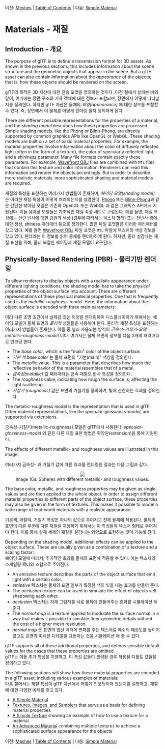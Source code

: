 이전: [Meshes](gltfTutorial_009_Meshes.md) | [Table of Contents](README.md) | 다음: [Simple Material](gltfTutorial_011_SimpleMaterial.md)

# Materials - 재질

## Introduction - 개요

The purpose of glTF is to define a transmission format for 3D assets. As shown in the previous sections, this includes information about the scene structure and the geometric objects that appear in the scene. But a glTF asset can also contain information about the *appearance* of the objects; that is, how these objects should be rendered on the screen.

glTF의 목적은 3D 자산에 대한 전송 포맷을 정의하는 것이다. 이전 절에서 살펴본 바와 같이, 여기에는 장면 구조와 기하 객체에 대한 정보가 포함되며, 장면에서 어떻게 나타날지를 정의한다. 하지만 glTF 자산은 물체의 *외양(appearance)* 에 대한 정보를 포함할 수 있다. 즉, 장면에서 이 물체를 어떻게 렌더링 될지 정의하게 된다.  

There are different possible representations for the properties of a material, and the *shading model* describes how these properties are processed. Simple shading models, like the [Phong](https://en.wikipedia.org/wiki/Phong_reflection_model) or [Blinn-Phong](https://en.wikipedia.org/wiki/Blinn%E2%80%93Phong_shading_model), are directly supported by common graphics APIs like OpenGL or WebGL. These shading models are built on a set of basic material properties. For example, the material properties involve information about the color of diffusely reflected light (often in the form of a texture), the color of specularly reflected light, and a shininess parameter. Many file formats contain exactly these parameters. For example, [Wavefront OBJ](https://en.wikipedia.org/wiki/Wavefront_.obj_file) files are combined with `MTL` files that contain this texture and color information. Renderers can read this information and render the objects accordingly. But in order to describe more realistic materials, more sophisticated shading and material models are required.

재질의 특성을 표현하는 여러가지 방법들이 존재하며, *쉐이딩 모델(shading model)* 은 이러한 재질 특성이 어떻게 처리되는지를 설명한다. [Phong](https://en.wikipedia.org/wiki/Phong_reflection_model) 또는 [Blinn-Phong](https://en.wikipedia.org/wiki/Blinn%E2%80%93Phong_shading_model)과 같은 간단한 쉐이딩 모델은 기존의 OpenGL 또는 WebGL 과 같은 그래픽스 API에서 지원된다. 이들 쉐이딩 모델들은 기초적인 재질 속성 세트로 구성된다. 예를 들면, 재질 특성에는 산란 반사에 대한 광원의 색상 (경우에 따라서는 텍스처 형태) 또는 전반사 광에 대한 생상, shiness 패러매터 등으로 정의한다. 많은 파일 포맷들은 이러한 패러매터를 갖고 있다. 예를 들면 [Wavefront OBJ](https://en.wikipedia.org/wiki/Wavefront_.obj_file) 파일 포맷은 `MTL` 파일에 텍스처와 색상 정보를 갖고 있다. 렌더러는 이 정보를 읽어 물체를 렌더링하게 된다. 하지만, 좀더 실감나는 재질 표현을 위해, 좀더 복잡한 쉐이딩과 재질 모델이 요구된다. 

## Physically-Based Rendering (PBR) - 물리기반 렌더링

To allow renderers to display objects with a realistic appearance under different lighting conditions, the shading model has to take the *physical* properties of the object surface into account. There are different representations of these physical material properties. One that is frequently used is the *metallic-roughness-model*. Here, the information about the object surface is encoded with three main parameters:

여러 다른 조명 조건에서 실제감 있는 외양을 렌더링하여 디스플레이하기 위해서는, 쉐이딩 모델이 물체 표면의 *물리적* 성질들을 사용해야 한다. 물리적 재질 특성을 표현하는 여러가지 방법들이 존재한다. 이들 중 널리 사용되는 방식이 *금속성-거칠기-모델 metallic-roughness-model* 이다. 여기서는 물체 표면의 정보를 다음 3개의 패러매터로 인코딩 한다. 

- The *base color*, which is the "main" color of the object surface.
- *기본 색 base color* 는 물체 표면의 "기본(main)" 색상을 정의한다.
- The *metallic* value. This is a parameter that describes how much the reflective behavior of the material resembles that of a metal.
- *금속성(metallic)* 값 패러매터는 금속 재질으 반사 특성을 정의한다. 
- The *roughness* value, indicating how rough the surface is, affecting the light scattering.
- *거칠기 (roughness)* 값은 표면의 거칠기를 정의하여, 빛이 산란하는 효과를 정의한다.

The metallic-roughness model is the representation that is used in glTF. Other material representations, like the *specular-glossiness-model*, are supported via extensions.

금속성-거칠기(metallic-roughness) 모델은 glTF에서 사용된다. *specular-glossiness-model* 와 같은 다른 재질 표현 방법은 확장판(extension)을 통해 지원된다. 

The effects of different metallic- and roughness values are illustrated in this image:

여러가지 금속성- 과 거칠기 값에 따른 효과를 렌더링한 결과는 다음 그림과 같다. 

<p align="center">
<img src="images/metallicRoughnessSpheres.png" /><br>
<a name="metallicRoughnessSpheres-png"></a>Image 10a: Spheres with different metallic- and roughness values.
</p>

The base color, metallic, and roughness properties may be given as single values and are then applied to the whole object. In order to assign different material properties to different parts of the object surface, these properties may also be given in the form of textures. This makes it possible to model a wide range of real-world materials with a realistic appearance.

기본색, 메탈릭, 거칠기 특성은 하나의 값으로 주어지고 전체 물체에 적용된다. 물체의 표면의 다른 부분에 다른 재질을 지정하기 위해서는 이 특성들이 텍스처 형태로 주어져야 한다. 이를 통해 실제 세계의 재질을 실감나는 외양으로 표현하는 것이 가능해 진다. 

Depending on the shading model, additional effects can be applied to the object surface. These are usually given as a combination of a texture and a scaling factor:    
쉐이딩 모델에 따라서, 추가적인 효과를 물체의 표면에 적용할 수 있다. 이는 텍스처와 스캐일링 팩터의 조합으로 주어진다.

- An *emissive* texture describes the parts of the object surface that emit light with a certain color.
- *emissive* 텍스처는 물체의 표면 일부가 특정한 색의 빛을 내는 효과를 만들어 준다.
- The *occlusion* texture can be used to simulate the effect of objects self-shadowing each other.
- *occlusion* 텍스처는 자체 그림자를 서로 물체에 만들어주는 효과를 시뮬레이션 해 준다. 
- The *normal map* is a texture applied to modulate the surface normal in a way that makes it possible to simulate finer geometric details without the cost of a higher mesh resolution.
- *normal map* 은 표면의 법선 벡터에 변화를 주는 텍스처로 메쉬의 해상도를 높이지 않고도 표면의 미세한 디테일을 표현하는 것을 시뮬레이션 해 줄 수 있다.  

glTF supports all of these additional properties, and defines sensible default values for the cases that these properties are omitted.   
glTF는 이들 추가 특성을 지원하고, 이 특성 값들이 생략된 경우 적용될 디폴트 값들을 정의하고 있다.  

The following sections will show how these material properties are encoded in a glTF asset, including various examples of materials:   
다음 절에서는 재질 특성이 glTF 자산에서 어떻게 인코딩되어 있는지를 설명하고, 재질에 대한 다양한 예제를 갖고 있다.

- [A Simple Material](gltfTutorial_011_SimpleMaterial.md)
- [Textures, Images, and Samplers](gltfTutorial_012_TexturesImagesSamplers.md) that serve as a basis for defining material properties
- [A Simple Texture](gltfTutorial_013_SimpleTexture.md) showing an example of how to use a texture for a material
- [An Advanced Material](gltfTutorial_014_AdvancedMaterial.md) combining multiple textures to achieve a sophisticated surface appearance for the objects


이전: [Meshes](gltfTutorial_009_Meshes.md) | [Table of Contents](README.md) | 다음: [Simple Material](gltfTutorial_011_SimpleMaterial.md)
